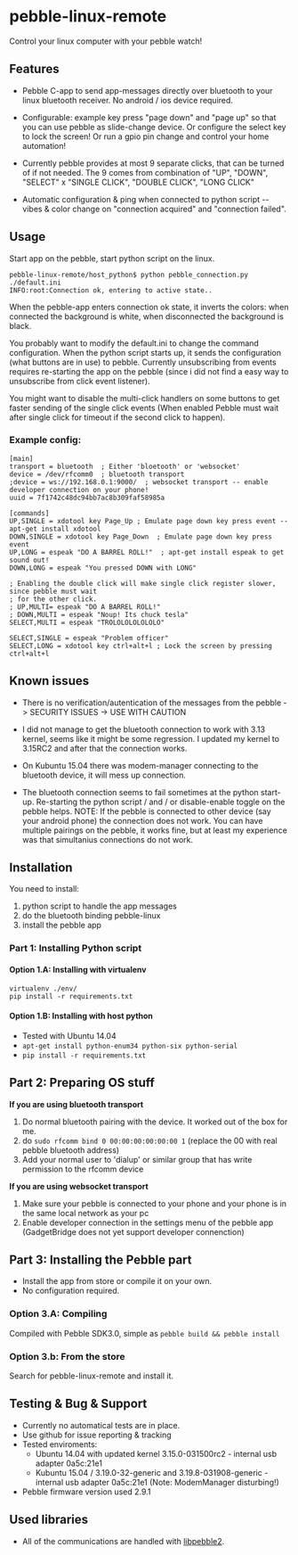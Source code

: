 # pebble-linux-remote

Control your linux computer with your pebble watch!

## Features

* Pebble C-app to send app-messages directly over bluetooth to your linux bluetooth receiver. No android / ios device required.

* Configurable: example key press "page down" and "page up" so that you can use pebble as slide-change device. Or configure the select key to lock the screen! Or run a gpio pin change and control your home automation!

* Currently pebble provides at most 9 separate clicks, that can be turned of if not needed. The 9 comes from combination of "UP", "DOWN", "SELECT" x "SINGLE CLICK", "DOUBLE CLICK", "LONG CLICK"

* Automatic configuration & ping when connected to python script -- vibes & color change on "connection acquired" and "connection failed".

## Usage

Start app on the pebble, start python script on the linux.
```
pebble-linux-remote/host_python$ python pebble_connection.py ./default.ini
INFO:root:Connection ok, entering to active state..
```

When the pebble-app enters connection ok state, it inverts the colors: when connected the background is white, when disconnected the background is black.

You probably want to modify the default.ini to change the command configuration. When the python script starts up, it sends the configuration (what buttons are in use) to pebble. Currently unsubscribing from events requires re-starting the app on the pebble (since i did not find a easy way to unsubscribe from click event listener).

You might want to disable the multi-click handlers on some buttons to get faster sending of the single click events (When enabled Pebble must wait after single click for timeout if the second click to happen).

### Example config:
```
[main]
transport = bluetooth  ; Either 'bloetooth' or 'websocket'
device = /dev/rfcomm0  ; bluetooth transport
;device = ws://192.168.0.1:9000/  ; websocket transport -- enable developer connection on your phone!
uuid = 7f1742c48dc94bb7ac8b309faf58985a

[commands]
UP,SINGLE = xdotool key Page_Up ; Emulate page down key press event -- apt-get install xdotool
DOWN,SINGLE = xdotool key Page_Down  ; Emulate page down key press event
UP,LONG = espeak "DO A BARREL ROLL!"  ; apt-get install espeak to get sound out!
DOWN,LONG = espeak "You pressed DOWN with LONG"

; Enabling the double click will make single click register slower, since pebble must wait
; for the other click.
; UP,MULTI= espeak "DO A BARREL ROLL!"
; DOWN,MULTI = espeak "Noup! Its chuck tesla"
SELECT,MULTI = espeak "TROLOLOLOLOLOLO"

SELECT,SINGLE = espeak "Problem officer"
SELECT,LONG = xdotool key ctrl+alt+l ; Lock the screen by pressing ctrl+alt+l

```



## Known issues

* There is no verification/autentication of the messages from the pebble -> SECURITY ISSUES -> USE WITH CAUTION

* I did not manage to get the bluetooth connection to work with 3.13 kernel, seems like it might be some regression. I updated my kernel to 3.15RC2 and after that the connection works.

* On Kubuntu 15.04 there was modem-manager connecting to the bluetooth device, it will mess up connection.

* The bluetooth connection seems to fail sometimes at the python start-up. Re-starting the python script / and / or disable-enable toggle on the pebble helps. NOTE: If the pebble is connected to other device (say your android phone) the connection does not work. You can have multiple pairings on the pebble, it works fine, but at least my experience was that simultanius connections do not work.


## Installation

You need to install:
1. python script to handle the app messages
2. do the bluetooth binding pebble-linux
3. install the pebble app

### Part 1: Installing Python script

#### Option 1.A: Installing with virtualenv 
```
virtualenv ./env/
pip install -r requirements.txt
```
#### Option 1.B: Installing with host python
 * Tested with Ubuntu 14.04
 * ```apt-get install python-enum34 python-six python-serial```
 * ```pip install -r requirements.txt```

## Part 2: Preparing OS stuff

**If you are using bluetooth transport**  
1. Do normal bluetooth pairing with the device. It worked out of the box for me.
2. do ```sudo rfcomm bind 0 00:00:00:00:00:00 1``` (replace the 00 with real pebble bluetooth address)
3. Add your normal user to 'dialup' or similar group that has write permission to the rfcomm device

**If you are using websocket transport**  
1. Make sure your pebble is connected to your phone and your phone is in the same local network as your pc
2. Enable developer connection in the settings menu of the pebble app (GadgetBridge does not yet support developer connenction)

## Part 3: Installing the Pebble part
* Install the app from store or compile it on your own.
* No configuration required.

### Option 3.A: Compiling
  Compiled with Pebble SDK3.0, simple as ```pebble build && pebble install ```

### Option 3.b: From the store
 Search for pebble-linux-remote and install it.

## Testing & Bug & Support

* Currently no automatical tests are in place.
* Use github for issue reporting & tracking
* Tested enviroments:
    * Ubuntu 14.04 with updated kernel 3.15.0-031500rc2 - internal usb adapter 0a5c:21e1
    * Kubuntu 15.04 / 3.19.0-32-generic and 3.19.8-031908-generic - internal usb adapter 0a5c:21e1 (Note: ModemManager disturbing!)
* Pebble firmware version used 2.9.1

## Used libraries
* All of the communications are handled with [libpebble2](https://github.com/pebble/libpebble2).
